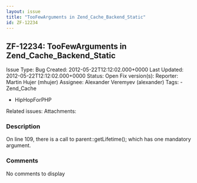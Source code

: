 ```yaml
---
layout: issue
title: "TooFewArguments in Zend_Cache_Backend_Static"
id: ZF-12234
---
```


ZF-12234: TooFewArguments in Zend\_Cache\_Backend\_Static
---------------------------------------------------------

 Issue Type: Bug Created: 2012-05-22T12:12:02.000+0000 Last Updated: 2012-05-22T12:12:02.000+0000 Status: Open Fix version(s): 
 Reporter:  Martin Hujer (mhujer)  Assignee:  Alexander Veremyev (alexander)  Tags: - Zend\_Cache
- HipHopForPHP
 
 Related issues: 
 Attachments: 
### Description

On line 109, there is a call to parent::getLifetime(); which has one mandatory argument.

 

 

### Comments

No comments to display